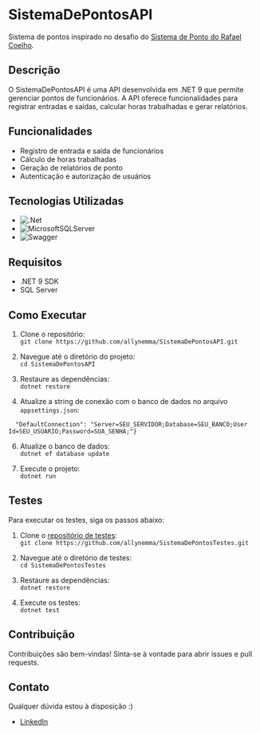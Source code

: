 # SistemaDePontosAPI

Sistema de pontos inspirado no desafio do [Sistema de Ponto do Rafael Coelho](https://racoelho.com.br/listas/desafios/sistema-de-ponto).

## Descrição

O SistemaDePontosAPI é uma API desenvolvida em .NET 9 que permite gerenciar pontos de funcionários. A API oferece funcionalidades para registrar entradas e saídas, calcular horas trabalhadas e gerar relatórios.

## Funcionalidades

- Registro de entrada e saída de funcionários
- Cálculo de horas trabalhadas
- Geração de relatórios de ponto
- Autenticação e autorização de usuários

## Tecnologias Utilizadas

- ![.Net](https://img.shields.io/badge/.NET-5C2D91?style=for-the-badge&logo=.net&logoColor=white)
- ![MicrosoftSQLServer](https://img.shields.io/badge/Microsoft%20SQL%20Server-CC2927?style=for-the-badge&logo=microsoft%20sql%20server&logoColor=white)
- ![Swagger](https://img.shields.io/badge/-Swagger-%23Clojure?style=for-the-badge&logo=swagger&logoColor=white)

## Requisitos

- .NET 9 SDK
- SQL Server

## Como Executar

1. Clone o repositório:
   <br>
    `git clone https://github.com/allynemma/SistemaDePontosAPI.git`

2. Navegue até o diretório do projeto:
   <br>
   `cd SistemaDePontosAPI`

4.  Restaure as dependências:
    <br>
    `dotnet restore`

5. Atualize a string de conexão com o banco de dados no arquivo `appsettings.json`:
```"ConnectionStrings": {
  "DefaultConnection": "Server=SEU_SERVIDOR;Database=SEU_BANCO;User Id=SEU_USUARIO;Password=SUA_SENHA;"}
```


6. Atualize o banco de dados:
   <br>
   `dotnet ef database update`

7. Execute o projeto:
   <br>
   `dotnet run`


## Testes

Para executar os testes, siga os passos abaixo:

1. Clone o [repositório de testes](https://github.com/allynemma/SistemaDePontosTestes):
   <br>
   `git clone https://github.com/allynemma/SistemaDePontosTestes.git`

2. Navegue até o diretório de testes:
   <br>
   `cd SistemaDePontosTestes`

3. Restaure as dependências:
   <br>
`dotnet restore`

4. Execute os testes:
   <br>
`dotnet test`

## Contribuição

Contribuições são bem-vindas! Sinta-se à vontade para abrir issues e pull requests.

## Contato

Qualquer dúvida estou à disposição :)

- [LinkedIn](https://www.linkedin.com/in/allynealves/)
